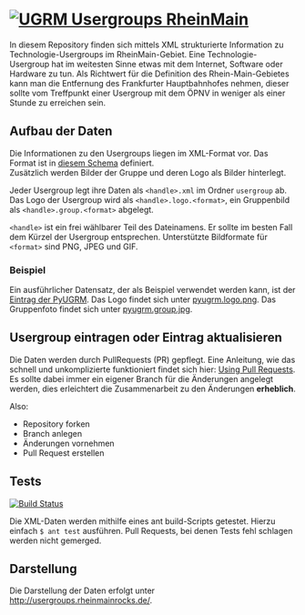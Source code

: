 # [![UGRM Usergroups RheinMain](https://raw.github.com/tacker/ugrm-data/master/logo.png)](http://usergroups.rheinmainrocks.de/)

In diesem Repository finden sich mittels XML strukturierte Information zu Technologie-Usergroups im RheinMain-Gebiet. 
Eine Technologie-Usergroup hat im weitesten Sinne etwas mit dem Internet, Software oder Hardware zu tun.
Als Richtwert für die Definition des Rhein-Main-Gebietes kann man die Entfernung des Frankfurter Hauptbahnhofes 
nehmen, dieser sollte vom Treffpunkt einer Usergroup mit dem ÖPNV in weniger als einer Stunde zu erreichen sein.

## Aufbau der Daten

Die Informationen zu den Usergroups liegen im XML-Format vor. 
Das Format ist in [diesem Schema](https://github.com/tacker/ugrm-data/blob/master/xsd/usergroup.xsd) definiert.  
Zusätzlich werden Bilder der Gruppe und deren Logo als Bilder hinterlegt.

Jeder Usergroup legt ihre Daten als ``<handle>.xml`` im Ordner ``usergroup`` ab.
Das Logo der Usergroup wird als ``<handle>.logo.<format>``, ein Gruppenbild als ``<handle>.group.<format>`` abgelegt.

``<handle>`` ist ein frei wählbarer Teil des Dateinamens. Er sollte im besten Fall dem Kürzel der Usergroup
entsprechen. Unterstützte Bildformate für ``<format>`` sind PNG, JPEG und GIF.

### Beispiel

Ein ausführlicher Datensatz, der als Beispiel verwendet werden kann, ist der [Eintrag der PyUGRM](https://github.com/tacker/ugrm-data/blob/master/usergroup/pyugrm.xml).
Das Logo findet sich unter [pyugrm.logo.png](https://github.com/tacker/ugrm-data/blob/master/usergroup/pyugrm.logo.png).
Das Gruppenfoto findet sich unter [pyugrm.group.jpg](https://github.com/tacker/ugrm-data/blob/master/usergroup/pyugrm.group.jpgl).

## Usergroup eintragen oder Eintrag aktualisieren

Die Daten werden durch PullRequests (PR) gepflegt. Eine Anleitung, wie das schnell und unkomplizierte 
funktioniert findet sich hier: [Using Pull Requests](https://help.github.com/articles/using-pull-requests). 
Es sollte dabei immer ein eigener Branch für die Änderungen angelegt werden, 
dies erleichtert die Zusammenarbeit zu den Änderungen **erheblich**. 

Also:
 * Repository forken
 * Branch anlegen
 * Änderungen vornehmen
 * Pull Request erstellen

## Tests

[![Build Status](https://travis-ci.org/tacker/ugrm-data.png?branch=master)](https://travis-ci.org/tacker/ugrm-data)

Die XML-Daten werden  mithilfe eines ant build-Scripts getestet. 
Hierzu einfach ``$ ant test`` ausführen. 
Pull Requests, bei denen Tests fehl schlagen werden nicht gemerged.

## Darstellung

Die Darstellung der Daten erfolgt unter http://usergroups.rheinmainrocks.de/.
